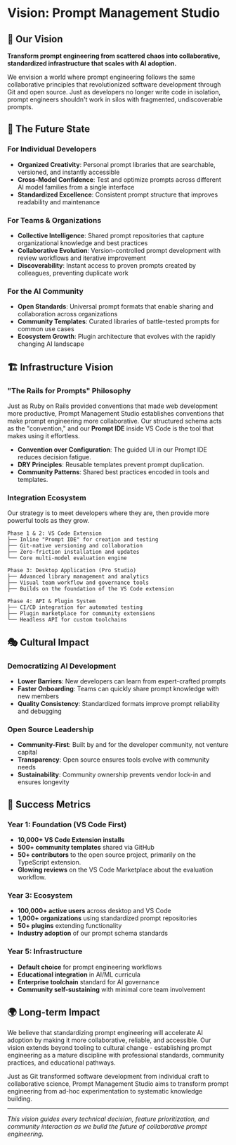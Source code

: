 # Vision: Prompt Management Studio

## 🎯 Our Vision

**Transform prompt engineering from scattered chaos into collaborative, standardized infrastructure that scales with AI adoption.**

We envision a world where prompt engineering follows the same collaborative principles that revolutionized software development through Git and open source. Just as developers no longer write code in isolation, prompt engineers shouldn't work in silos with fragmented, undiscoverable prompts.

## 🌟 The Future State

### For Individual Developers
- **Organized Creativity**: Personal prompt libraries that are searchable, versioned, and instantly accessible
- **Cross-Model Confidence**: Test and optimize prompts across different AI model families from a single interface
- **Standardized Excellence**: Consistent prompt structure that improves readability and maintenance

### For Teams & Organizations
- **Collective Intelligence**: Shared prompt repositories that capture organizational knowledge and best practices
- **Collaborative Evolution**: Version-controlled prompt development with review workflows and iterative improvement
- **Discoverability**: Instant access to proven prompts created by colleagues, preventing duplicate work

### For the AI Community
- **Open Standards**: Universal prompt formats that enable sharing and collaboration across organizations
- **Community Templates**: Curated libraries of battle-tested prompts for common use cases
- **Ecosystem Growth**: Plugin architecture that evolves with the rapidly changing AI landscape

## 🏗️ Infrastructure Vision

### "The Rails for Prompts" Philosophy
Just as Ruby on Rails provided conventions that made web development more productive, Prompt Management Studio establishes conventions that make prompt engineering more collaborative. Our structured schema acts as the "convention," and our **Prompt IDE** inside VS Code is the tool that makes using it effortless.

- **Convention over Configuration**: The guided UI in our Prompt IDE reduces decision fatigue.
- **DRY Principles**: Reusable templates prevent prompt duplication.
- **Community Patterns**: Shared best practices encoded in tools and templates.

### Integration Ecosystem
Our strategy is to meet developers where they are, then provide more powerful tools as they grow.
```
Phase 1 & 2: VS Code Extension
├── Inline "Prompt IDE" for creation and testing
├── Git-native versioning and collaboration
├── Zero-friction installation and updates
└── Core multi-model evaluation engine

Phase 3: Desktop Application (Pro Studio)
├── Advanced library management and analytics
├── Visual team workflow and governance tools
├── Builds on the foundation of the VS Code extension

Phase 4: API & Plugin System
├── CI/CD integration for automated testing
├── Plugin marketplace for community extensions
└── Headless API for custom toolchains
```

## 🎭 Cultural Impact

### Democratizing AI Development
- **Lower Barriers**: New developers can learn from expert-crafted prompts
- **Faster Onboarding**: Teams can quickly share prompt knowledge with new members
- **Quality Consistency**: Standardized formats improve prompt reliability and debugging

### Open Source Leadership
- **Community-First**: Built by and for the developer community, not venture capital
- **Transparency**: Open source ensures tools evolve with community needs
- **Sustainability**: Community ownership prevents vendor lock-in and ensures longevity

## 🚀 Success Metrics

### Year 1: Foundation (VS Code First)
- **10,000+ VS Code Extension installs**
- **500+ community templates** shared via GitHub
- **50+ contributors** to the open source project, primarily on the TypeScript extension.
- **Glowing reviews** on the VS Code Marketplace about the evaluation workflow.

### Year 3: Ecosystem
- **100,000+ active users** across desktop and VS Code
- **1,000+ organizations** using standardized prompt repositories
- **50+ plugins** extending functionality
- **Industry adoption** of our prompt schema standards

### Year 5: Infrastructure
- **Default choice** for prompt engineering workflows
- **Educational integration** in AI/ML curricula
- **Enterprise toolchain** standard for AI governance
- **Community self-sustaining** with minimal core team involvement

## 🌍 Long-term Impact

We believe that standardizing prompt engineering will accelerate AI adoption by making it more collaborative, reliable, and accessible. Our vision extends beyond tooling to cultural change - establishing prompt engineering as a mature discipline with professional standards, community practices, and educational pathways.

Just as Git transformed software development from individual craft to collaborative science, Prompt Management Studio aims to transform prompt engineering from ad-hoc experimentation to systematic knowledge building.

---

*This vision guides every technical decision, feature prioritization, and community interaction as we build the future of collaborative prompt engineering.* 